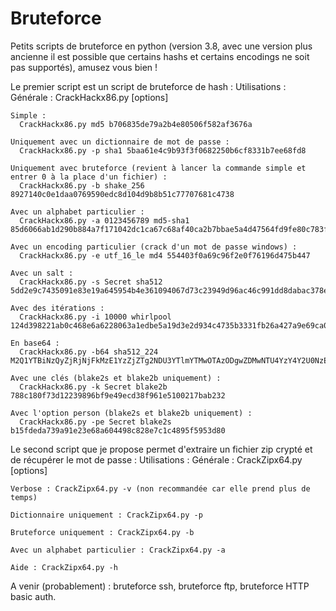 # Bruteforce
Petits scripts de bruteforce en python (version 3.8, avec une version plus ancienne il est possible que certains hashs et certains encodings ne soit pas supportés), amusez vous bien !

Le premier script est un script de bruteforce de hash :
  Utilisations :
    Générale : CrackHackx86.py [options] <method> <hash>
  
    Simple :
      CrackHackx86.py md5 b706835de79a2b4e80506f582af3676a
      
    Uniquement avec un dictionnaire de mot de passe :
      CrackHackx86.py -p sha1 5baa61e4c9b93f3f0682250b6cf8331b7ee68fd8
      
    Uniquement avec bruteforce (revient à lancer la commande simple et entrer 0 à la place d'un fichier) :
      CrackHackx86.py -b shake_256 8927140c0e1daa0769590edc8d104d9b8b51c77707681c4738
      
    Avec un alphabet particulier :
      CrackHackx86.py -a 0123456789 md5-sha1 85d6066ab1d290b884a7f171042dc1ca67c68af40ca2b7bbae5a4d47564fd9fe80c783f1
      
    Avec un encoding particulier (crack d'un mot de passe windows) :
      CrackHackx86.py -e utf_16_le md4 554403f0a69c96f2e0f76196d475b447
    
    Avec un salt :
      CrackHackx86.py -s Secret sha512 5dd2e9c7435091e83e19a645954b4e361094067d73c23949d96ac46c991dd8dabac378e6ef82fd11af09c0674b5f80603c4ee351062afc799cbfb9973bd6e035
      
    Avec des itérations :
      CrackHackx86.py -i 10000 whirlpool 124d398221ab0c468e6a6228063a1edbe5a19d3e2d934c4735b3331fb26a427a9e69ca0ba794af673e948032755b39ad911dc490d9540f8fa76f8d9976fc3132

    En base64 :
      CrackHackx86.py -b64 sha512_224 M2Q1YTBiNzQyZjRjNjFkMzE1YzZjZTg2NDU3YTlmYTMwOTAzODgwZDMwNTU4YzY4Y2U0NzEzYjM=
      
    Avec une clés (blake2s et blake2b uniquement) :
      CrackHackx86.py -k Secret blake2b 788c180f73d12239896bf9e49ecd38f961e5100217bab232
      
    Avec l'option person (blake2s et blake2b uniquement) :
      CrackHackx86.py -pe Secret blake2s b15fdeda739a91e23e68a604498c828e7c1c4895f5953d80
      
Le second script que je propose permet d'extraire un fichier zip crypté et de récupérer le mot de passe :
  Utilisations :
    Générale : CrackZipx64.py [options]
    
    Verbose : CrackZipx64.py -v (non recommandée car elle prend plus de temps)
    
    Dictionnaire uniquement : CrackZipx64.py -p
    
    Bruteforce uniquement : CrackZipx64.py -b
    
    Avec un alphabet particulier : CrackZipx64.py -a
    
    Aide : CrackZipx64.py -h
    
A venir (probablement) : bruteforce ssh, bruteforce ftp, bruteforce HTTP basic auth.
    
    
